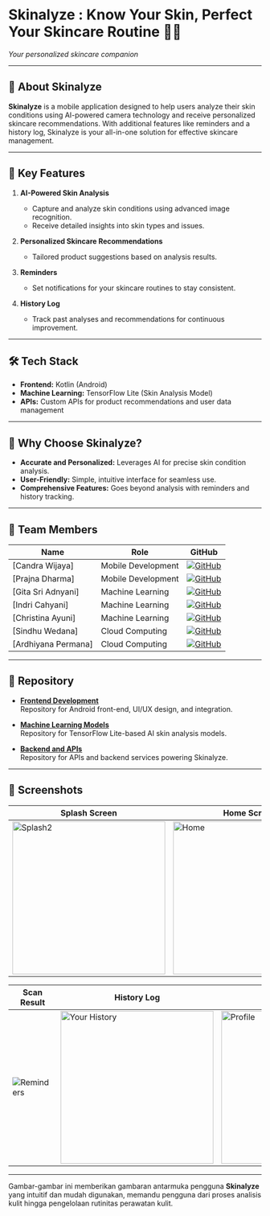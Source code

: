 # **Skinalyze : Know Your Skin, Perfect Your Skincare Routine 🌟✨**  
*Your personalized skincare companion*

---

## 🎯 About Skinalyze  
**Skinalyze** is a mobile application designed to help users analyze their skin conditions using AI-powered camera technology and receive personalized skincare recommendations. With additional features like reminders and a history log, Skinalyze is your all-in-one solution for effective skincare management.

---

## 🚀 Key Features  
1. **AI-Powered Skin Analysis**  
   - Capture and analyze skin conditions using advanced image recognition.  
   - Receive detailed insights into skin types and issues.  

2. **Personalized Skincare Recommendations**  
   - Tailored product suggestions based on analysis results.  

3. **Reminders**  
   - Set notifications for your skincare routines to stay consistent.  

4. **History Log**  
   - Track past analyses and recommendations for continuous improvement.  

---

## 🛠️ Tech Stack  
- **Frontend:** Kotlin (Android)  
- **Machine Learning:** TensorFlow Lite (Skin Analysis Model)  
- **APIs:** Custom APIs for product recommendations and user data management  

---

## 🎯 Why Choose Skinalyze?  
- **Accurate and Personalized:** Leverages AI for precise skin condition analysis.  
- **User-Friendly:** Simple, intuitive interface for seamless use.  
- **Comprehensive Features:** Goes beyond analysis with reminders and history tracking.

---

## 👥 Team Members  

| Name                    | Role                | GitHub                                     |
| ----------------------- | ------------------- | ------------------------------------------ |
| [Candra Wijaya]             | Mobile Development  | [![GitHub](https://img.shields.io/badge/-GitHub-black?logo=github)](https://github.com/CandraWijaya12345) |
| [Prajna Dharma]      | Mobile Development    | [![GitHub](https://img.shields.io/badge/-GitHub-black?logo=github)](https://github.com/Prajnadharma) |
| [Gita Sri Adnyani]   | Machine Learning     | [![GitHub](https://img.shields.io/badge/-GitHub-black?logo=github)](https://github.com/gitasriadnyani) |
| [Indri Cahyani]             | Machine Learning  | [![GitHub](https://img.shields.io/badge/-GitHub-black?logo=github)](https://github.com/indrichyni) |
| [Christina Ayuni]      | Machine Learning    | [![GitHub](https://img.shields.io/badge/-GitHub-black?logo=github)](https://github.com/chrisayuni) |
| [Sindhu Wedana]   | Cloud Computing     | [![GitHub](https://img.shields.io/badge/-GitHub-black?logo=github)](https://github.com/Wahsindhu) |
| [Ardhiyana Permana]   | Cloud Computing     | [![GitHub](https://img.shields.io/badge/-GitHub-black?logo=github)](https://github.com/ardhi024) |

---

## 🔧 Repository  

- **[Frontend Development](https://github.com/C242-PS091-Capstone-Bangkit/app-capstone)**  
  Repository for Android front-end, UI/UX design, and integration.

- **[Machine Learning Models](https://github.com/C242-PS091-Capstone-Bangkit/ML-Project)**  
  Repository for TensorFlow Lite-based AI skin analysis models.

- **[Backend and APIs](https://github.com/C242-PS091-Capstone-Bangkit/backend)**  
  Repository for APIs and backend services powering Skinalyze.

---

## 📸 Screenshots  

| **Splash Screen**                          | **Home Screen**                        | **Scan Image**         |  
|------------------------------------------|------------------------------------------|------------------------------------------|  
| <img width="304" alt="Splash2" src="https://github.com/user-attachments/assets/89007739-1d55-44ae-a6b5-32fea2f1e3c3" /> | <img width="304" alt="Home" src="https://github.com/user-attachments/assets/caad4a6a-99ee-4b71-98fd-66205eec4dbb" /> | <img width="304" alt="Scan" src="https://github.com/user-attachments/assets/6116b6fa-cbd5-4bd7-92b3-b5daaf5d9604" /> |  

| **Scan Result**                       | **History Log**                          | **Profile**         |   
|------------------------------------------|------------------------------------------|------------------------------------------|  
| ![Reminders](https://via.placeholder.com/200x400?text=Reminders+Page) | <img width="304" alt="Your History" src="https://github.com/user-attachments/assets/811cb2c4-7b80-4af0-aa5b-e93b81329d1a" /> | <img width="304" alt="Profile" src="https://github.com/user-attachments/assets/341acaa2-facc-40b7-9740-05e20fdf2ce1" /> |

---

Gambar-gambar ini memberikan gambaran antarmuka pengguna **Skinalyze** yang intuitif dan mudah digunakan, memandu pengguna dari proses analisis kulit hingga pengelolaan rutinitas perawatan kulit.  
